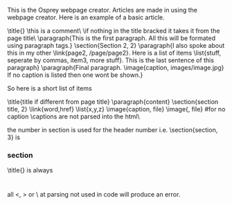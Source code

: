 This is the Osprey webpage creator.
Articles are made in using the webpage creator.
Here is an example of a basic article.

\title{}
\\this is a comment\\
\\if nothing in the title bracked it takes it from the page title\\
\paragraph{This is the first paragraph.  All this will be formated using
paragraph tags.}
\section{Section 2, 2}
\paragraph{I also spoke about this in my other \link{page2,
/page/page2}.  Here is a list of items \list{stuff, seperate by commas,
item3, more stuff}.  This is the last sentence of this paragraph}
\paragraph{Final paragraph.  \image{caption, images/image.jpg}  If no
caption is listed then one wont be shown.}

So here is a short list of items

\title{title if different from page title}
\paragraph{content}
\section{section title, 2}
\link{word,href}
\list{x,y,z}
\image{caption, file}
\image{, file}      #for no caption
\\captions are not parsed into the html\\

the number in section is used for the header number i.e.
\section{section, 3} is <h3>section</h3>
\title{} is always <h1></h1>
all <, > or \ at parsing not used in code will produce an error.


